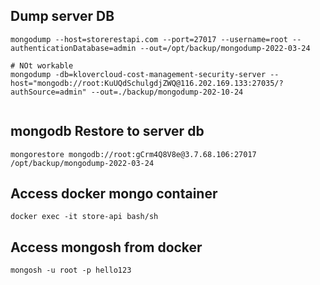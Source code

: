 ## Dump server DB

```shell
mongodump --host=storerestapi.com --port=27017 --username=root --authenticationDatabase=admin --out=/opt/backup/mongodump-2022-03-24

# NOt workable
mongodump -db=klovercloud-cost-management-security-server --host="mongodb://root:KuUQdSchulgdjZWQ@116.202.169.133:27035/?authSource=admin" --out=./backup/mongodump-202-10-24


```
## mongodb Restore to server db

```shell
mongorestore mongodb://root:gCrm4Q8V8e@3.7.68.106:27017 /opt/backup/mongodump-2022-03-24
```

## Access docker mongo container
```shell
docker exec -it store-api bash/sh
```
## Access mongosh from docker
```shell
mongosh -u root -p hello123
```